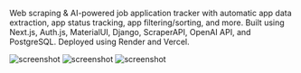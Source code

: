 Web scraping & AI-powered job application tracker with automatic app data extraction, app status tracking, app filtering/sorting, and more. Built using Next.js, Auth.js, MaterialUI, Django, ScraperAPI, OpenAI API, and PostgreSQL. Deployed using Render and Vercel.

![screenshot](frontend/public/demo/Screenshot1.png)
![screenshot](frontend/public/demo/Screenshot2.png)
![screenshot](frontend/public/demo/Screenshot3.png)
